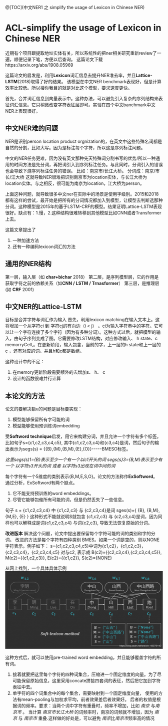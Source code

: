 @[TOC](中文NER1 之 simplify the usage of Lexicon in Chinese NER)

# ACL-simplify the usage of Lexicon in Chinese NER
近期有个项目跟提取地址实体有关，所以系统性的把ner相关研究重新review了一遍，顺便记录下笔，方便以后查询。
这篇论文下载https://arxiv.org/abs/1908.05969    

这篇论文的启发是，利用**Lexicon**词汇信息去提升NER准去率，并且**Lattice-LSTM**(2018)取得了好的结果。 该模型在中文NER benchmark表现好，但是计算效率比较低。所以楼你我目的就是对比这个模型，要求速度更快。

首先，合并词汇信息到向量表示中。这种办法，可以避免引入复杂的序列结构来表征词汇信息。它只稍微改变字符表征层即可。实验在四个中文banchmark中文NER上表现很好。



## 中文NER难的问题
NER是识别person  location product  orgnization的，在英文中这些特殊名词都是自然的分割，比如大写。因为是标注每个字符，所以这是序列标注问题。

中文的NER任务更难，因为没有英文那种先天特殊词分割书写的优势/所以一种通用的时间方法是先分词，再把词引入到序列标注任务。与此同时，分词引入的错误也会导致下游序列标注任务的错误。
比如：南京市/长江大桥。
分词成：南京/市长/江大桥
这就导致NER很难把识别南京市为location实体，与长江大桥为location实体。与之相反，很可能为南京为location，江大桥为person。

上面这种问题，就导致很多中文ner在实际中的场景是使用字级别。2015和2018都有这样的尝试，最开始是把所有的分词情况都加入到模型，让模型去判断选那种分词。这种模型是2015年的基于LSTM-CRF的模型。结果证明Lattice-LSTM表现很好。缺点有：1.慢，2.这种结构很难转移到其他模型比如CNN或者Transformer上去。

这篇文章提出了
1. 一种加速方法
2. 还有一种编码lexicon词汇的方法




## 通用的NER结构
第一层，输入层（如 **char+bichar** 2018）
第二层，是序列模型层，它的作用是获取字符之前的依赖关系（如**CNN / LSTM / Trnasformer**）
第三层，是推理层 (如 **CRF** 2001)



## 中文NER的Lattice-LSTM 
目标是合并字符与词汇作为输入
首先，利用lexicon matching在输入文本上。这将增加一个从字符ci 到 字符cj的有向边（i < j） 。ci为输入字符串中的字符。它可以让一个字符连接了多个字符（因为有多种分词）。这种方式过后，就把模型的输入，由句子序列变成了图。它需要修改LSTM结构，对应修改输入、 h state、c memorryCell,。在更新阶段，输入包含，当前的字，上一层的h state和上一层的c ，还有对应的词。并且h和c都是数组。

这种设计中的不足：
1. 在memory更新阶段需要额外的去增加s、 h、 c   
2. 设计的函数很难并行计算



## 本论文的方法
论文的要解决额u的问题是目标要实现：
1. 模型能够保留所有字可能的词
2. 模型能够使用预训练词embedding


受**Softword technique**启发，用它来构建分词，并且允许一个字符有多个标签。
比如句子s={c1,c2,c3,c4,c5},  其中{c1,c2,c3,c4}和{c3,c4}是词，然后句子的输
出表示为segs(s) = {{B},{M},{B,M},{E},{O}}-----BMESO标签。

*这里segs(s)1={B}表示至少一个有一个以c1开头的词*
*segs{s}3={B,M}表示至少有一个 以字符s3开头的词 或者 以字符s3出现在词中间的词*

每个字符有一个5维度的类别表示{B,M,E,S,O}。论文的方法称作**ExSoftword**。
通过分析，ExSoftword有两个缺点。
1. 它不能支持预训练的word embeddings。
2. 尽管它能够包催所有可能的词，但是仍然丢失了一些信息。


句子 s =  {c1,c2,c3,c4} 中   {c1,c2,c3} 与  {c2,c3,c4}是词
sges(s)={ {B}, {B,M}, {M,E}, {E} }
这种形式不能就说明S就包含 {c1,c2,c3} 与  {c2,c3,c4}是词，因为同样也可以解释成是词{c1,c2,c3,c4} 与词{c2,c3}, 导致无法恢复原始的分词。

**改进版本**
解决这个问题，论文中提出要保留每个字符可能的词的类别和字的分词。
改进的方法是每个字符有四种类别 BMES。如果一个词是空的，则以NONE字符表示。例子如下：
s={c1,c2,c3,c4,c5}中词为{c1,c2}，{c1,c2,c3}，{c2,c3,c4}，{c2,c3,c4,c5}
对与c2, 表示成
B(c2)={{c2,c3,c4},{c2,c3,c4,c5}}, 
M(c2)={{c1,c2,c3}}, 
E(c2)={{c1,c2}}, 
S(c2)={NONE}

从网上找到，一个具体具体示例
![图](./pictures/improved_exSoftword_sample.png "improved_exSoftword_sample")


这种方式后，就可以使用pre-trained word embedding，并且能够覆盖字符的所有词。
1. 接着就要把这里每个字符的四种词集合，压缩进一个固定维度的向量。为了尽可能保留原始信息，这里采用concate拼接四套词的表征，然后把它加到字符表征中去。
2. 单字符的四个词集合中的每个集合，需要映射到一个固定维度向量，
使用的方法有mean-pooling与加权求平均，前者效果差后者效果好。
后者的权值是根据词的频率。要求：当两个词中字符有重叠时，频率不增加，比如 *南京*  与*南京市* 。   当计算  *南京市长江大桥*  的词频率时，南京的词频就不增加，因为 *南京* 与 *南京市* 重叠.这样做的好处是，可以避免 *南京*比*南京市*频率高的情况

